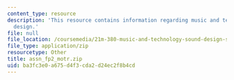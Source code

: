 ```yaml
---
content_type: resource
description: 'This resource contains information regarding music and technology: Sound
  design.'
file: null
file_location: /coursemedia/21m-380-music-and-technology-sound-design-spring-2016/ba3fc3e0a675d4f3cda2d24ec2f8b4cd_assn_fp2_motr.zip
file_type: application/zip
resourcetype: Other
title: assn_fp2_motr.zip
uid: ba3fc3e0-a675-d4f3-cda2-d24ec2f8b4cd
---
```

